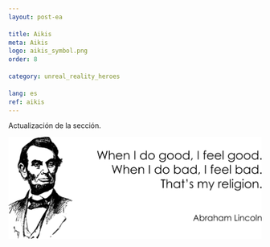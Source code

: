 ```yaml
---
layout: post-ea

title: Aikis
meta: Aikis
logo: aikis_symbol.png
order: 8

category: unreal_reality_heroes

lang: es
ref: aikis
---
```


Actualización de la sección.

<a data-fancybox="gallery" href="/img/programming/Lincoln.png"><img src="/img/programming/Lincoln.png" alt=""></a>
